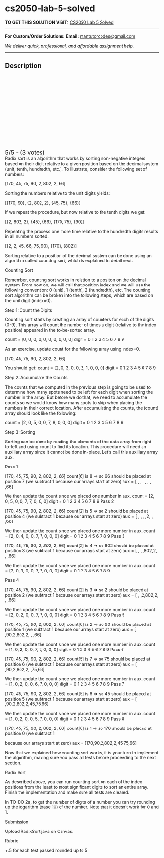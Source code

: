 # cs2050-lab-5-solved
**TO GET THIS SOLUTION VISIT:** [CS2050 Lab 5 Solved](https://mantutor.com/product/cs2050-introduction-solved-8/)


---

**For Custom/Order Solutions:** **Email:** mantutorcodes@gmail.com  

*We deliver quick, professional, and affordable assignment help.*

---

<h2>Description</h2>



<div class="kk-star-ratings kksr-auto kksr-align-center kksr-valign-top" data-payload="{&quot;align&quot;:&quot;center&quot;,&quot;id&quot;:&quot;112854&quot;,&quot;slug&quot;:&quot;default&quot;,&quot;valign&quot;:&quot;top&quot;,&quot;ignore&quot;:&quot;&quot;,&quot;reference&quot;:&quot;auto&quot;,&quot;class&quot;:&quot;&quot;,&quot;count&quot;:&quot;3&quot;,&quot;legendonly&quot;:&quot;&quot;,&quot;readonly&quot;:&quot;&quot;,&quot;score&quot;:&quot;5&quot;,&quot;starsonly&quot;:&quot;&quot;,&quot;best&quot;:&quot;5&quot;,&quot;gap&quot;:&quot;4&quot;,&quot;greet&quot;:&quot;Rate this product&quot;,&quot;legend&quot;:&quot;5\/5 - (3 votes)&quot;,&quot;size&quot;:&quot;24&quot;,&quot;title&quot;:&quot;CS2050 Lab 5 Solved&quot;,&quot;width&quot;:&quot;138&quot;,&quot;_legend&quot;:&quot;{score}\/{best} - ({count} {votes})&quot;,&quot;font_factor&quot;:&quot;1.25&quot;}">

<div class="kksr-stars">

<div class="kksr-stars-inactive">
            <div class="kksr-star" data-star="1" style="padding-right: 4px">


<div class="kksr-icon" style="width: 24px; height: 24px;"></div>
        </div>
            <div class="kksr-star" data-star="2" style="padding-right: 4px">


<div class="kksr-icon" style="width: 24px; height: 24px;"></div>
        </div>
            <div class="kksr-star" data-star="3" style="padding-right: 4px">


<div class="kksr-icon" style="width: 24px; height: 24px;"></div>
        </div>
            <div class="kksr-star" data-star="4" style="padding-right: 4px">


<div class="kksr-icon" style="width: 24px; height: 24px;"></div>
        </div>
            <div class="kksr-star" data-star="5" style="padding-right: 4px">


<div class="kksr-icon" style="width: 24px; height: 24px;"></div>
        </div>
    </div>

<div class="kksr-stars-active" style="width: 138px;">
            <div class="kksr-star" style="padding-right: 4px">


<div class="kksr-icon" style="width: 24px; height: 24px;"></div>
        </div>
            <div class="kksr-star" style="padding-right: 4px">


<div class="kksr-icon" style="width: 24px; height: 24px;"></div>
        </div>
            <div class="kksr-star" style="padding-right: 4px">


<div class="kksr-icon" style="width: 24px; height: 24px;"></div>
        </div>
            <div class="kksr-star" style="padding-right: 4px">


<div class="kksr-icon" style="width: 24px; height: 24px;"></div>
        </div>
            <div class="kksr-star" style="padding-right: 4px">


<div class="kksr-icon" style="width: 24px; height: 24px;"></div>
        </div>
    </div>
</div>


<div class="kksr-legend" style="font-size: 19.2px;">
            5/5 - (3 votes)    </div>
    </div>
Radix sort is an algorithm that works by sorting non-negative integers based on their digit relative to a given position based on the decimal system (unit, tenth, hundredth, etc.). To illustrate, consider the following set of numbers:

[170, 45, 75, 90, 2, 802, 2, 66]

Sorting the numbers relative to the unit digits yields:

[{170, 90}, {2, 802, 2}, {45, 75}, {66}]

If we repeat the procedure, but now relative to the tenth digits we get:

[{2, 802, 2}, {45}, {66}, {170, 75}, {90}]

Repeating the process one more time relative to the hundredth digits results in all numbers sorted.

[{2, 2, 45, 66, 75, 90}, {170}, {802}]

Sorting relative to a position of the decimal system can be done using an algorithm called counting sort, which is explained in detail next.

Counting Sort

Remember, counting sort works in relation to a positon on the decimal system. From now on, we will call that position index and we will use the following convention: 0 (unit), 1 (tenth), 2 (hundredth), etc. The counting sort algorithm can be broken into the following steps, which are based on the unit digit (index=0).

Step 1: Count the Digits

Counting sort starts by creating an array of counters for each of the digits (0-9). This array will count the number of times a digit (relative to the index position) appeared in the to-be-sorted array.

count = [0, 0, 0, 0, 0, 0, 0, 0, 0, 0] digit = 0 1 2 3 4 5 6 7 8 9

As an exercise, update count for the following array using index=0.

[170, 45, 75, 90, 2, 802, 2, 66]

You should get: count = [2, 0, 3, 0, 0, 2, 1, 0, 0, 0] digit = 0 1 2 3 4 5 6 7 8 9

Step 2: Accumulate the Counts

The counts that we computed in the previous step is going to be used to determine how many spots need to be left for each digit when sorting the number in the array. But before we do that, we need to accumulate the counts so we would know how many spots to skip when placing the numbers in their correct location. After accumulating the counts, the (count) array should look like the following:

count = [2, 0, 5, 0, 0, 7, 8, 0, 0, 0] digit = 0 1 2 3 4 5 6 7 8 9

Step 3: Sorting

Sorting can be done by reading the elements of the data array from right-to-left and using count to find its location. This procedure will need an auxiliary array since it cannot be done in-place. Let’s call this auxiliary array aux.

Pass 1

[170, 45, 75, 90, 2, 802, 2, *66*] count[6] is 8 =&gt; so 66 should be placed at position 7 (we subtract 1 because our arrays start at zero) aux = [ , , , , , , ,66]

We then update the count since we placed one number in aux. count = [2, 0, 5, 0, 0, 7, 7, 0, 0, 0] digit = 0 1 2 3 4 5 6 7 8 9 Pass 2

[170, 45, 75, 90, 2, 802, *2*, 66] count[2] is 5 =&gt; so 2 should be placed at position 4 (we subtract 1 because our arrays start at zero) aux = [ , , , ,2, , ,66]

We then update the count since we placed one more number in aux. count = [2, 0, 4, 0, 0, 7, 7, 0, 0, 0] digit = 0 1 2 3 4 5 6 7 8 9 Pass 3

[170, 45, 75, 90, 2, *802*, 2, 66] count[2] is 4 =&gt; so 802 should be placed at position 3 (we subtract 1 because our arrays start at zero) aux = [ , , ,802,2, , ,66]

We then update the count since we placed one more number in aux. count = [2, 0, 3, 0, 0, 7, 7, 0, 0, 0] digit = 0 1 2 3 4 5 6 7 8 9

Pass 4

[170, 45, 75, 90, *2*, 802, 2, 66] count[2] is 3 =&gt; so 2 should be placed at position 2 (we subtract 1 because our arrays start at zero) aux = [ , ,2,802,2, , ,66]

We then update the count since we placed one more number in aux. count = [2, 0, 2, 0, 0, 7, 7, 0, 0, 0] digit = 0 1 2 3 4 5 6 7 8 9 Pass 5

[170, 45, 75, *90*, 2, 802, 2, 66] count[0] is 2 =&gt; so 90 should be placed at position 1 (we subtract 1 because our arrays start at zero) aux = [ ,90,2,802,2, , ,66]

We then update the count since we placed one more number in aux. count = [1, 0, 2, 0, 0, 7, 7, 0, 0, 0] digit = 0 1 2 3 4 5 6 7 8 9 Pass 6

[170, 45, *75*, 90, 2, 802, 2, 66] count[5] is 7 =&gt; so 75 should be placed at position 6 (we subtract 1 because our arrays start at zero) aux = [ ,90,2,802,2, ,75,66]

We then update the count since we placed one more number in aux. count = [1, 0, 2, 0, 0, 6, 7, 0, 0, 0] digit = 0 1 2 3 4 5 6 7 8 9 Pass 7

[170, *45*, 75, 90, 2, 802, 2, 66] count[5] is 6 =&gt; so 45 should be placed at position 5 (we subtract 1 because our arrays start at zero) aux = [ ,90,2,802,2,45,75,66]

We then update the count since we placed one more number in aux. count = [1, 0, 2, 0, 0, 5, 7, 0, 0, 0] digit = 0 1 2 3 4 5 6 7 8 9 Pass 8

[*170*, 45, 75, 90, 2, 802, 2, 66] count[0] is 1 =&gt; so 170 should be placed at position 0 (we subtract 1

because our arrays start at zero) aux = [170,90,2,802,2,45,75,66]

Now that we explained how counting sort works, it is your turn to implement the algorithm, making sure you pass all tests before proceeding to the next section.

Radix Sort

As described above, you can run counting sort on each of the index positions from the least to most significant digits to sort an entire array. Finish the implementation and make sure all tests are cleared.

In TO-DO 2a, to get the number of digits of a number you can try rounding up the logarithm (base 10) of the number. Note that it doesn’t work for 0 and 1.

Submission

Upload RadixSort.java on Canvas.

Rubric

+.5 for each test passed rounded up to 5
